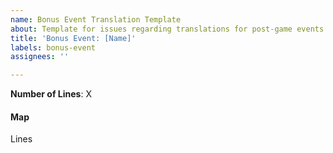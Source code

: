 ```yaml
---
name: Bonus Event Translation Template
about: Template for issues regarding translations for post-game events.
title: 'Bonus Event: [Name]'
labels: bonus-event
assignees: ''

---
```


**Number of Lines**: X

#### Map
Lines 
